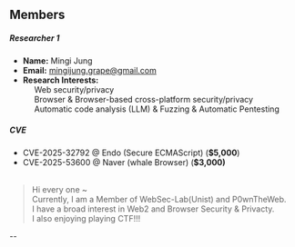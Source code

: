## Members 

##### Researcher 1
- **Name:** Mingi Jung
- **Email:** mingijung.grape@gmail.com
- **Research Interests:** <br>
    &nbsp;&nbsp;&nbsp;&nbsp;&nbsp;Web security/privacy<br>
    &nbsp;&nbsp;&nbsp;&nbsp;&nbsp;Browser & Browser-based cross-platform security/privacy<br>
    &nbsp;&nbsp;&nbsp;&nbsp;&nbsp;Automatic code analysis (LLM) & Fuzzing & Automatic Pentesting<br>
    
##### CVE
- CVE-2025-32792 @ Endo (Secure ECMAScript) (**$5,000**)
- CVE-2025-53600 @ Naver (whale Browser) (**$3,000)**<br><br>

> Hi every one ~ <br>
> Currently, I am a Member of WebSec-Lab(Unist) and P0wnTheWeb.<br>I have a broad interest in Web2 and Browser Security & Privacty.<br>I also enjoying playing CTF!!!

--